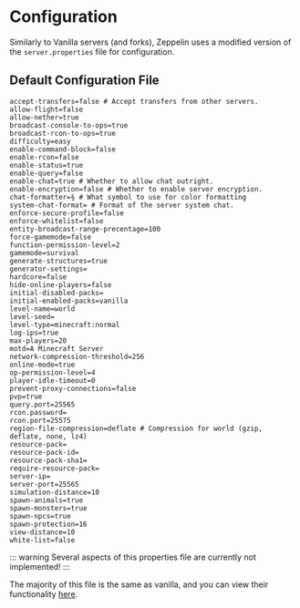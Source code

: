 # Configuration

Similarly to Vanilla servers (and forks), Zeppelin uses a modified version of the `server.properties` file for configuration.

## Default Configuration File
```properties
accept-transfers=false # Accept transfers from other servers.
allow-flight=false
allow-nether=true
broadcast-console-to-ops=true
broadcast-rcon-to-ops=true
difficulty=easy
enable-command-block=false
enable-rcon=false
enable-status=true
enable-query=false
enable-chat=true # Whether to allow chat outright.
enable-encryption=false # Whether to enable server encryption.
chat-formatter=§ # What symbol to use for color formatting
system-chat-format= # Format of the server system chat.
enforce-secure-profile=false
enforce-whitelist=false
entity-broadcast-range-precentage=100
force-gamemode=false
function-permission-level=2
gamemode=survival
generate-structures=true
generator-settings=
hardcore=false
hide-online-players=false
initial-disabled-packs=
initial-enabled-packs=vanilla
level-name=world
level-seed=
level-type=minecraft:normal
log-ips=true
max-players=20
motd=A Minecraft Server
network-compression-threshold=256
online-mode=true
op-permission-level=4
player-idle-timeout=0
prevent-proxy-connections=false
pvp=true
query.port=25565
rcon.password=
rcon.port=25575
region-file-compression=deflate # Compression for world (gzip, deflate, none, lz4)
resource-pack=
resource-pack-id=
resource-pack-sha1=
require-resource-pack=
server-ip=
server-port=25565
simulation-distance=10
spawn-animals=true
spawn-monsters=true
spawn-npcs=true
spawn-protection=16
view-distance=10
white-list=false
```

::: warning
Several aspects of this properties file are currently not implemented!
:::

The majority of this file is the same as vanilla, and you can view their functionality [here]([https://minecraft.fandom.com/wiki/Server.properties](https://minecraft.wiki/w/Server.properties)).
